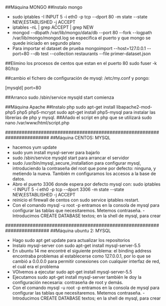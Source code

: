 ##Máquina MONGO
##Instalo mongo
- sudo iptables -I INPUT 5 -i eth0 -p tcp --dport 80 -m state --state NEW,ESTABLISHED -j ACCEPT
- iptables -nL | grep ACCEPT | grep NEW
- mongod --dbpath /var/lib/mongo/data/db --port 80 --fork --logpath /var/lib/mongo/mongod.log se especifica el puerto y que mongo se quede iniciado en segundo plano
- Para importar el dataset de prueba mongoimport --host=127.0.0.1 --port=80 --db test --collection restaurants --file primer-dataset.json

##Elimino los procesos de centos que estan en el puerto 80
sudo fuser -k 80/tcp

##cambio el fichero de configuración de mysql: /etc/my.conf
y pongo:

[mysqld]
port=80

##Arranco
sudo /sbin/service mysqld start comienza

##Máquina Apache
##Instalo php
sudo apt-get install libapache2-mod-php5 php5 php5-mcrypt
sudo apt-get install php5-mysql para instalar las librerias de php y mysql.
##Añado el script en php que se utilizará
sudo nano /var/www/html/script.php

########################################################################
##Máquina CENTOS: MYSQL
- hacemos yum update
- sudo yum install mysql-server para bajarlo
- sudo /sbin/service mysqld start para arrancar el servidor
- sudo /usr/bin/mysql_secure_installation para configurar mysql, introduciendo la contraseña del root que pone por defecto: ninguna, y metiendo la nueva. También m configuramos los accesos a la base de datos.
- Abro el puerto 3306 donde espera por defecto mysql con: sudo iptables -I INPUT 5 -i eth0 -p tcp --dport 3306 -m state --state NEW,ESTABLISHED -j ACCEPT
- reinicio el firewall de centos con sudo service iptables restart.
- Con el comando mysql -u root -p entramos en la consola de mysql para configurar las tablas que necesitaremos. Metemos contraseña.
-Introducimos CREATE DATABASE textos; en la shell de mysql, para crear


########################################################################
##Máquina ubuntu 2: MYSQL
- Hago sudo apt get update para actualizar los repositorios
- Instalo mysql-server con sudo apt-get install mysql-server-5.5
- En ubuntu 14 me encontré el siguiente problema: el binding address encontraba
problemas al establecerse como 127.0.0.1, por lo que se cambió a 0.0.0.0 para permitir conexiones con cualquier interfaz de red, el cuál era el problema
- VOlvemos a ejecutar sudo apt-get install mysql-server-5.5
- Ejecutamos sudo apt-get install mysql-server también le doy la configuración necesaria: contraseña de root y demás.
- Con el comando mysql -u root -p entramos en la consola de mysql para configurar las tablas que necesitaremos. Metemos contraseña.
-Introducimos CREATE DATABASE textos; en la shell de mysql, para crear
